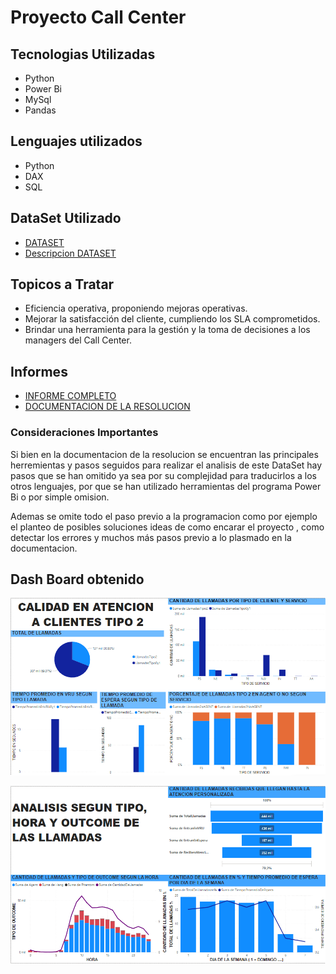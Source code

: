 # Proyecto Call Center 

## Tecnologias Utilizadas 

- Python 
- Power Bi 
- MySql
- Pandas

## Lenguajes utilizados 

- Python 
- DAX 
- SQL 

## DataSet Utilizado 
* [DATASET](/Resolucion%20Integrador/Call%20Center/Call_Center_1999_DataSet.csv) 
* [Descripcion DATASET](/Resolucion%20Integrador/Call%20Center/Ejercicio%20Call%20Center%20-%20Descripción%20del%20DataSet.docx)
## Topicos a Tratar 

* Eficiencia operativa, proponiendo mejoras operativas.
* Mejorar la satisfacción del cliente, cumpliendo los SLA comprometidos.
* Brindar una herramienta para la gestión y la toma de decisiones a los managers del Call Center.

## Informes 
* [INFORME COMPLETO](/Resolucion%20Integrador/Call%20Center/informearkdown.md)
* [DOCUMENTACION DE LA RESOLUCION](/Resolucion%20Integrador/Call%20Center/Documentacion.md)

### Consideraciones Importantes
Si bien en la documentacion de la resolucion se encuentran las principales herremientas y pasos seguidos para realizar el analisis de este DataSet hay pasos que se han omitido ya sea por su complejidad para traducirlos a los otros lenguajes, por que se han utilizado herramientas del programa Power Bi o por simple omision. 

Ademas se omite todo el paso previo a la programacion como por ejemplo el planteo de posibles soluciones ideas de como encarar el proyecto , como detectar los errores y muchos más pasos previo a lo plasmado en la documentacion. 

## Dash Board obtenido 

![](img/DashBoard1.png)

![](img/dashboard2.png)